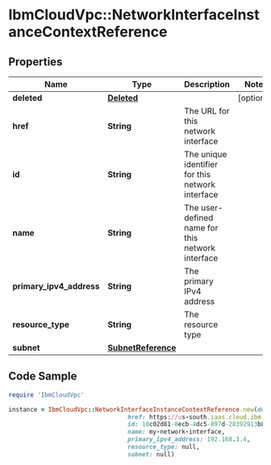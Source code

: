 # IbmCloudVpc::NetworkInterfaceInstanceContextReference

## Properties

Name | Type | Description | Notes
------------ | ------------- | ------------- | -------------
**deleted** | [**Deleted**](Deleted.md) |  | [optional] 
**href** | **String** | The URL for this network interface | 
**id** | **String** | The unique identifier for this network interface | 
**name** | **String** | The user-defined name for this network interface | 
**primary_ipv4_address** | **String** | The primary IPv4 address | 
**resource_type** | **String** | The resource type | 
**subnet** | [**SubnetReference**](SubnetReference.md) |  | 

## Code Sample

```ruby
require 'IbmCloudVpc'

instance = IbmCloudVpc::NetworkInterfaceInstanceContextReference.new(deleted: null,
                                 href: https://us-south.iaas.cloud.ibm.com/v1/instances/1e09281b-f177-46fb-baf1-bc152b2e391a/network_interfaces/10c02d81-0ecb-4dc5-897d-28392913b81e,
                                 id: 10c02d81-0ecb-4dc5-897d-28392913b81e,
                                 name: my-network-interface,
                                 primary_ipv4_address: 192.168.3.4,
                                 resource_type: null,
                                 subnet: null)
```


